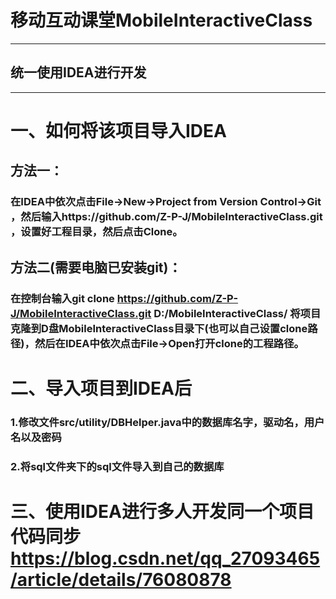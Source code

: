 # 移动互动课堂MobileInteractiveClass

----------------------------------
## 统一使用IDEA进行开发
----------------------------------

# 一、如何将该项目导入IDEA
## 方法一：
### 在IDEA中依次点击File->New->Project from Version Control->Git ，然后输入https://github.com/Z-P-J/MobileInteractiveClass.git ，设置好工程目录，然后点击Clone。

## 方法二(需要电脑已安装git)：
### 在控制台输入git clone https://github.com/Z-P-J/MobileInteractiveClass.git D:/MobileInteractiveClass/ 将项目克隆到D盘MobileInteractiveClass目录下(也可以自己设置clone路径)，然后在IDEA中依次点击File->Open打开clone的工程路径。

# 二、导入项目到IDEA后
### 1.修改文件src/utility/DBHelper.java中的数据库名字，驱动名，用户名以及密码
### 2.将sql文件夹下的sql文件导入到自己的数据库

# 三、使用IDEA进行多人开发同一个项目代码同步 https://blog.csdn.net/qq_27093465/article/details/76080878